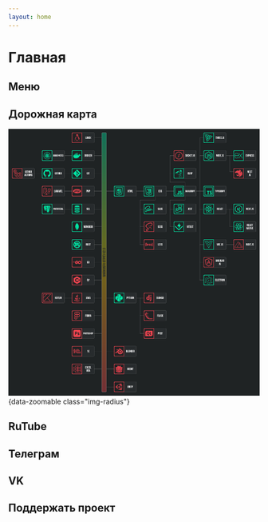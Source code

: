 ```yaml
---
layout: home
---
```


# Главная

## Меню

<script setup>
import TileGrid from './.vitepress/components/TileGrid.vue';
import CodePreview from './.vitepress/components/CodePreview.vue';

import {
    menu_tiles,
    new_menu_tiles,
    rutube_tiles,
    telegram_tiles,
    vk_tiles,
    donats_tiles
} from './index.js';
</script>

<TileGrid :tiles="menu_tiles" />

[//]: # '<TileGrid :tiles="new_menu_tiles" />'

## Дорожная карта

![road_map](/images/other/roadmap-001.png){data-zoomable class="img-radius"}

## RuTube

<TileGrid :tiles="rutube_tiles" />

## Телеграм

<TileGrid :tiles="telegram_tiles" />

## VK

<TileGrid :tiles="vk_tiles" />

## Поддержать проект

<TileGrid :tiles="donats_tiles" />

